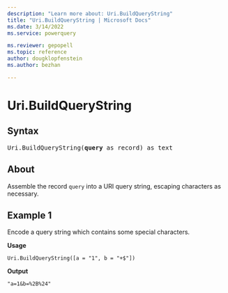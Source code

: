 ```yaml
---
description: "Learn more about: Uri.BuildQueryString"
title: "Uri.BuildQueryString | Microsoft Docs"
ms.date: 3/14/2022
ms.service: powerquery

ms.reviewer: gepopell
ms.topic: reference
author: dougklopfenstein
ms.author: bezhan

---
```

# Uri.BuildQueryString

## Syntax

<pre>
Uri.BuildQueryString(<b>query</b> as record) as text
</pre>

## About

Assemble the record `query` into a URI query string, escaping characters as necessary.

## Example 1

Encode a query string which contains some special characters.

**Usage**

```powerquery-m
Uri.BuildQueryString([a = "1", b = "+$"])
```

**Output**

`"a=1&b=%2B%24"`
